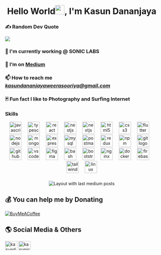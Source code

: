 <h1 align="center">Hello World<img src="https://raw.githubusercontent.com/MartinHeinz/MartinHeinz/master/wave.gif" width="30px">, I'm Kasun Dananjaya</h1>
<!-- <a href="https://imgur.com/yx6v0Yw"><img src="https://i.imgur.com/yx6v0Yw.png" title="source: imgur.com" /></a> -->
<!-- <h3 align="left">👨‍💻 About Me:</h3> -->

### ✍️ Random Dev Quote
![](https://quotes-github-readme.vercel.app/api?type=horizontal&theme=dark)

### 🔭 I'm currently working @ SONIC LABS

### 🌱 I’m on <a href="https://medium.com/@kasundananjayaweerasooriya" target="_blank"> **Medium** </a>

### 📫 How to reach me <address><a href="mailto:kasundananjayaweerasooriya@gmail.com"> **kasundananjayaweerasooriya@gmail.com** </a></address>

### 🃏 Fun fact **I like to Photography and Surfing Internet**


### Skills

<div align="center">
  <img src="https://skillicons.dev/icons?i=js" height="40" alt="javascript logo"  />
  <img width="12" />
  <img src="https://skillicons.dev/icons?i=ts" height="40" alt="typescript logo"  />
  <img width="12" />
  <img src="https://cdn.jsdelivr.net/gh/devicons/devicon/icons/react/react-original.svg" height="40" alt="react logo"  />
  <img width="12" />
  <img src="https://cdn.simpleicons.org/nestjs/E0234E" height="40" alt="nestjs logo"  />
  <img width="12" />
  <img src="https://cdn.jsdelivr.net/gh/devicons/devicon/icons/nextjs/nextjs-original.svg" height="40" alt="nextjs logo"  />
  <img width="12" />
  <img src="https://skillicons.dev/icons?i=html" height="40" alt="html5 logo"  />
  <img width="12" />
  <img src="https://skillicons.dev/icons?i=css" height="40" alt="css3 logo"  />
  <img width="12" />
  <img src="https://cdn.jsdelivr.net/gh/devicons/devicon/icons/flutter/flutter-original.svg" height="40" alt="flutter logo"  />
  <img width="12" />
  <img src="https://skillicons.dev/icons?i=nodejs" height="40" alt="nodejs logo"  />
  <img width="12" />
  <img src="https://skillicons.dev/icons?i=mongodb" height="40" alt="mongodb logo"  />
  <img width="12" />
  <img src="https://skillicons.dev/icons?i=express" height="40" alt="express logo"  />
  <img width="12" />
  <img src="https://skillicons.dev/icons?i=mysql" height="40" alt="mysql logo"  />
  <img width="12" />
  <img src="https://cdn.simpleicons.org/postman/FF6C37" height="40" alt="postman logo"  />
  <img width="12" />
  <img src="https://cdn.simpleicons.org/redux/764ABC" height="40" alt="redux logo"  />
  <img width="12" />
  <img src="https://cdn.jsdelivr.net/gh/devicons/devicon/icons/npm/npm-original-wordmark.svg" height="40" alt="npm logo"  />
  <img width="12" />
  <img src="https://cdn.simpleicons.org/git/F05032" height="40" alt="git logo"  />
  <img width="12" />
  <img src="https://skillicons.dev/icons?i=github" height="40" alt="github logo"  />
  <img width="12" />
  <img src="https://cdn.jsdelivr.net/gh/devicons/devicon/icons/vscode/vscode-original.svg" height="40" alt="vscode logo"  />
  <img width="12" />
  <img src="https://cdn.jsdelivr.net/gh/devicons/devicon/icons/figma/figma-original.svg" height="40" alt="figma logo"  />
  <img width="12" />
  <img src="https://skillicons.dev/icons?i=bash" height="40" alt="bash logo"  />
  <img width="12" />
  <img src="https://cdn.jsdelivr.net/gh/devicons/devicon/icons/bootstrap/bootstrap-original.svg" height="40" alt="bootstrap logo"  />
  <img width="12" />
  <img src="https://cdn.jsdelivr.net/gh/devicons/devicon/icons/nginx/nginx-original.svg" height="40" alt="nginx logo"  />
  <img width="12" />
  <img src="https://cdn.jsdelivr.net/gh/devicons/devicon/icons/docker/docker-original.svg" height="40" alt="docker logo"  />
  <img width="12" />
  <img src="https://skillicons.dev/icons?i=firebase" height="40" alt="firebase logo"  />
  <img width="12" />
  <img src="https://cdn.simpleicons.org/tailwindcss/06B6D4" height="40" alt="tailwindcss logo"  />
  <img width="12" />
  <img src="https://skillicons.dev/icons?i=linux" height="40" alt="linux logo"  />
</div>

<!--<h3 align="left">🚀 Languages and Tools:</h3> -->
<!--
![HTML5](https://img.shields.io/badge/html5-%23E34F26.svg?style=for-the-badge&logo=html5&logoColor=white)
![CSS3](https://img.shields.io/badge/css3-%231572B6.svg?style=for-the-badge&logo=css3&logoColor=white)
![TailwindCSS](https://img.shields.io/badge/tailwindcss-%2338B2AC.svg?style=for-the-badge&logo=tailwind-css&logoColor=black)
![JavaScript](https://img.shields.io/badge/javascript-%23323330.svg?style=for-the-badge&logo=javascript&logoColor=%23F7DF1E)
![TypeScript](https://img.shields.io/badge/typescript-%23007ACC.svg?style=for-the-badge&logo=typescript&logoColor=black)
![React](https://img.shields.io/badge/react-%2320232a.svg?style=for-the-badge&logo=react&logoColor=%2361DAFB)
![Flutter](https://img.shields.io/badge/Flutter-%2302569B.svg?style=for-the-badge&logo=Flutter&logoColor=white) 
![NodeJS](https://img.shields.io/badge/Node.js-339933?style=for-the-badge&logo=nodedotjs&logoColor=white)
![MongoDB](https://img.shields.io/badge/MongoDB-fff.svg?style=for-the-badge&logo=mongodb&logoColor=008b07)
![Express.js](https://img.shields.io/badge/express.js-%23404d59.svg?style=for-the-badge&logo=express&logoColor=%2361DAFB)
![NestJS](https://img.shields.io/badge/nestjs-%23E0234E.svg?style=for-the-badge&logo=nestjs&logoColor=white)
![MySQL](https://img.shields.io/badge/MySQL-005C84?style=for-the-badge&logo=mysql&logoColor=white)
![Next JS](https://img.shields.io/badge/next.js-fff?style=for-the-badge&logo=nextdotjs&logoColor=black)
![Postman](https://img.shields.io/badge/Postman-FF6C37?style=for-the-badge&logo=postman&logoColor=white)
![Redux](https://img.shields.io/badge/redux-%23593d88.svg?style=for-the-badge&logo=redux&logoColor=white)
![NPM](https://img.shields.io/badge/NPM-C70039.svg?style=for-the-badge&logo=npm&logoColor=white)
![Yarn](https://img.shields.io/badge/Yarn-2C8EBB?style=for-the-badge&logo=yarn&logoColor=white)
![Linux](https://img.shields.io/badge/Linux-FCC624?style=for-the-badge&logo=linux&logoColor=black)
![Ubuntu](https://img.shields.io/badge/Ubuntu-E95420?style=for-the-badge&logo=ubuntu&logoColor=white)
![Git](https://img.shields.io/badge/git-%23F05033.svg?style=for-the-badge&logo=git&logoColor=white)
![VSCode](https://img.shields.io/badge/VSCode-0078D4?style=for-the-badge&logo=visual%20studio%20code&logoColor=white)
![Xampp](https://img.shields.io/badge/Xampp-F37623?style=for-the-badge&logo=xampp&logoColor=white)
![Figma](https://img.shields.io/badge/Figma-633974?style=for-the-badge&logo=Figma&logoColor=FF61F6)
![HackerRank](https://img.shields.io/badge/-Hackerrank-008b07?style=for-the-badge&logo=HackerRank&logoColor=black)
![GNU Bash](https://img.shields.io/badge/GNU%20Bash-gray?style=for-the-badge&logo=GNU%20Bash&logoColor=white)
![Bootstrap](https://img.shields.io/badge/Bootstrap-563D7C?style=for-the-badge&logo=bootstrap&logoColor=white)
![MUI](https://img.shields.io/badge/MUI-%230081CB.svg?style=for-the-badge&logo=mui&logoColor=white)
![Nginx](https://img.shields.io/badge/nginx-%23009639.svg?style=for-the-badge&logo=nginx&logoColor=white)
![Docker](https://img.shields.io/badge/docker-%230db7ed.svg?style=for-the-badge&logo=docker&logoColor=white)
![Firebase](https://img.shields.io/badge/firebase-a08021?style=for-the-badge&logo=firebase&logoColor=ffcd34)
![Bitwarden](https://img.shields.io/badge/bitwarden-%23175DDC.svg?style=for-the-badge&logo=bitwarden&logoColor=white)
-->

###

<div align="center">
  <img src="https://github-read-medium-git-main.pahlevikun.vercel.app/latest?limit=4&username=kasundananjayaweerasooriya&theme=dark" alt="Layout with last medium posts"  />
</div>

###

## 💰 You can help me by Donating
 [![BuyMeACoffee](https://img.shields.io/badge/Buy%20Me%20a%20Coffee-ffdd00?style=for-the-badge&logo=buy-me-a-coffee&logoColor=black)](https://buymeacoffee.com/kasun.dev) 


## 🌎 Social Media & Others
<!-- <h3 align="left">Connect with me:</h3> -->
<p align="left">
<a href="https://linkedin.com/in/kasundananjayaweerasooriya" target="blank"><img align="center" src="https://raw.githubusercontent.com/rahuldkjain/github-profile-readme-generator/master/src/images/icons/Social/linked-in-alt.svg" alt="kasundananjayaweerasooriya" height="30" width="40" /></a>
<a href="https://www.hackerrank.com/kasunicts48" target="blank"><img align="center" src="https://raw.githubusercontent.com/rahuldkjain/github-profile-readme-generator/master/src/images/icons/Social/hackerrank.svg" alt="kasunicts48" height="30" width="40" /></a>
</p>
<!-- <p><img align="center" src="https://github-readme-stats.vercel.app/api/top-langs?username=kasunicts48&show_icons=true&locale=en&layout=compact&theme=radical" alt="kasunicts48" /></p> -->
<!--
## 
##  Languages and Tools:
<p align="left"> <a href="https://getbootstrap.com" target="_blank" rel="noreferrer"> <img src="https://raw.githubusercontent.com/devicons/devicon/master/icons/bootstrap/bootstrap-plain-wordmark.svg" alt="bootstrap" width="40" height="40"/> </a> <a href="https://www.w3schools.com/css/" target="_blank" rel="noreferrer"> <img src="https://raw.githubusercontent.com/devicons/devicon/master/icons/css3/css3-original-wordmark.svg" alt="css3" width="40" height="40"/> </a> <a href="https://expressjs.com" target="_blank" rel="noreferrer"> <img src="https://raw.githubusercontent.com/devicons/devicon/master/icons/express/express-original-wordmark.svg" alt="express" width="40" height="40" color="#fff"/> </a> <a href="https://www.figma.com/" target="_blank" rel="noreferrer"> <img src="https://www.vectorlogo.zone/logos/figma/figma-icon.svg" alt="figma" width="40" height="40"/> </a> <a href="https://git-scm.com/" target="_blank" rel="noreferrer"> <img src="https://www.vectorlogo.zone/logos/git-scm/git-scm-icon.svg" alt="git" width="40" height="40"/> </a> <a href="https://graphql.org" target="_blank" rel="noreferrer"> <img src="https://www.vectorlogo.zone/logos/graphql/graphql-icon.svg" alt="graphql" width="40" height="40"/> </a> <a href="https://www.w3.org/html/" target="_blank" rel="noreferrer"> <img src="https://raw.githubusercontent.com/devicons/devicon/master/icons/html5/html5-original-wordmark.svg" alt="html5" width="40" height="40"/> </a> <a href="https://developer.mozilla.org/en-US/docs/Web/JavaScript" target="_blank" rel="noreferrer"> <img src="https://raw.githubusercontent.com/devicons/devicon/master/icons/javascript/javascript-original.svg" alt="javascript" width="40" height="40"/> </a> <a href="https://www.linux.org/" target="_blank" rel="noreferrer"> <img src="https://raw.githubusercontent.com/devicons/devicon/master/icons/linux/linux-original.svg" alt="linux" width="40" height="40"/> </a> <a href="https://www.mongodb.com/" target="_blank" rel="noreferrer"> <img src="https://raw.githubusercontent.com/devicons/devicon/master/icons/mongodb/mongodb-original-wordmark.svg" alt="mongodb" width="40" height="40"/> </a> <a href="https://www.mysql.com/" target="_blank" rel="noreferrer"> <img src="https://raw.githubusercontent.com/devicons/devicon/master/icons/mysql/mysql-original-wordmark.svg" alt="mysql" width="40" height="40"/> </a> <a href="https://nestjs.com/" target="_blank" rel="noreferrer"> <img src="https://raw.githubusercontent.com/devicons/devicon/master/icons/nestjs/nestjs-plain.svg" alt="nestjs" width="40" height="40"/> </a> <a href="https://nextjs.org/" target="_blank" rel="noreferrer"> <img src="https://cdn.worldvectorlogo.com/logos/nextjs-2.svg" alt="nextjs" width="40" height="40"/> </a> <a href="https://nodejs.org" target="_blank" rel="noreferrer"> <img src="https://raw.githubusercontent.com/devicons/devicon/master/icons/nodejs/nodejs-original-wordmark.svg" alt="nodejs" width="40" height="40"/> </a> <a href="https://reactjs.org/" target="_blank" rel="noreferrer"> <img src="https://raw.githubusercontent.com/devicons/devicon/master/icons/react/react-original-wordmark.svg" alt="react" width="40" height="40"/> </a> <a href="https://redux.js.org" target="_blank" rel="noreferrer"> <img src="https://raw.githubusercontent.com/devicons/devicon/master/icons/redux/redux-original.svg" alt="redux" width="40" height="40"/> </a> <a href="https://tailwindcss.com/" target="_blank" rel="noreferrer"> <img src="https://www.vectorlogo.zone/logos/tailwindcss/tailwindcss-icon.svg" alt="tailwind" width="40" height="40"/> </a> <a href="https://www.typescriptlang.org/" target="_blank" rel="noreferrer"> <img src="https://raw.githubusercontent.com/devicons/devicon/master/icons/typescript/typescript-original.svg" alt="typescript" width="40" height="40"/> </a> <a href="https://www.adobe.com/products/xd.html" target="_blank" rel="noreferrer"> <img src="https://cdn.worldvectorlogo.com/logos/adobe-xd.svg" alt="xd" width="40" height="40"/> </a> </p>
-->
<!--
## Kasun's Github stats
<div align="center">
<img align="center" src="https://github-readme-stats.vercel.app/api?username=kasunicts48&theme=github_dark&show_icons=true&layout=compact" />
<div/>
-->
<!--
**kasunicts48/kasunicts48** is a ✨ _special_ ✨ repository because its `README.md` (this file) appears on your GitHub profile.

Here are some ideas to get you started:

- 🔭 I’m currently working on ...
- 🌱 I’m currently learning ...
- 👯 I’m looking to collaborate on ...
- 🤔 I’m looking for help with ...
- 💬 Ask me about ...
- 📫 How to reach me: ...
- 😄 Pronouns: ...
- ⚡ Fun fact: ...
-->
